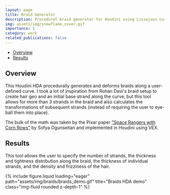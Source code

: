 ```yaml
---
layout: page
title: Braid Generator
description: Procedural braid generator for Houdini using Lissajous curves.
img: assets/img/snowflake_cover.gif
importance: 1
category: work
related_publications: false
---
```


<!-- Include MathJax -->
<script type="text/javascript" async
  src="https://cdn.jsdelivr.net/npm/mathjax@3/es5/tex-mml-chtml.js">
</script>

- [Overview](#overview)
- [Results](#results)

## Overview

This Houdini HDA procedurally generates and deforms braids along a user-defined curve. I took a lot of inspiration from Rohan Davi's braid setup to create hair geo and an initial base strand along the curve, but this tool allows for more than 3 strands in the braid and also calculates the transformations of subsequent strands (instead of requiring the user to eye-ball them into place). 

The bulk of the math was taken by the Pixar paper ["Space Rangers with Corn Rows"](https://graphics.pixar.com/library/Cornrows/) by Sofya Ogunseitan and implemented in Houdini using VEX. 

## Results
This tool allows the user to specify the number of strands, the thickness and tightness distribution along the braid, the thickness of individual strands, and the density and frizziness of the hair.

<div class="row justify-content-center">
    <div class="col-6 mt-3 mt-md-0">
        {% include figure.liquid loading="eager" path="assets/img/braids/braids_demo.gif" title="Braids HDA demo" class="img-fluid rounded z-depth-1" %}
    </div>
</div>
